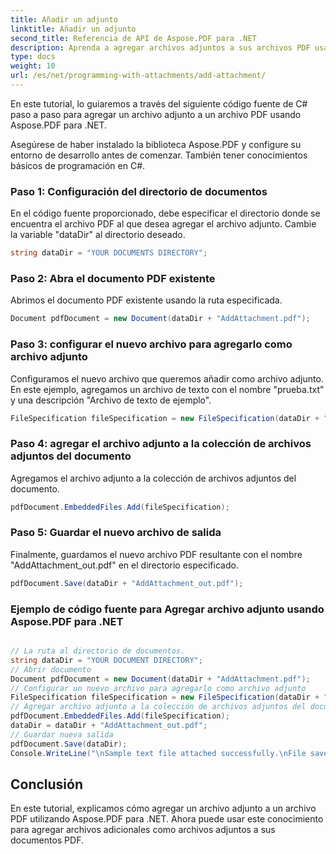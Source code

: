 ```yaml
---
title: Añadir un adjunto
linktitle: Añadir un adjunto
second_title: Referencia de API de Aspose.PDF para .NET
description: Aprenda a agregar archivos adjuntos a sus archivos PDF usando Aspose.PDF para .NET. Guía paso a paso para un fácil manejo.
type: docs
weight: 10
url: /es/net/programming-with-attachments/add-attachment/
---
```


En este tutorial, lo guiaremos a través del siguiente código fuente de C# paso a paso para agregar un archivo adjunto a un archivo PDF usando Aspose.PDF para .NET.

Asegúrese de haber instalado la biblioteca Aspose.PDF y configure su entorno de desarrollo antes de comenzar. También tener conocimientos básicos de programación en C#.

### Paso 1: Configuración del directorio de documentos

En el código fuente proporcionado, debe especificar el directorio donde se encuentra el archivo PDF al que desea agregar el archivo adjunto. Cambie la variable "dataDir" al directorio deseado.

```csharp
string dataDir = "YOUR DOCUMENTS DIRECTORY";
```

### Paso 2: Abra el documento PDF existente

Abrimos el documento PDF existente usando la ruta especificada.

```csharp
Document pdfDocument = new Document(dataDir + "AddAttachment.pdf");
```

### Paso 3: configurar el nuevo archivo para agregarlo como archivo adjunto

Configuramos el nuevo archivo que queremos añadir como archivo adjunto. En este ejemplo, agregamos un archivo de texto con el nombre "prueba.txt" y una descripción "Archivo de texto de ejemplo".

```csharp
FileSpecification fileSpecification = new FileSpecification(dataDir + "test.txt", "Sample text file");
```

### Paso 4: agregar el archivo adjunto a la colección de archivos adjuntos del documento

Agregamos el archivo adjunto a la colección de archivos adjuntos del documento.

```csharp
pdfDocument.EmbeddedFiles.Add(fileSpecification);
```

### Paso 5: Guardar el nuevo archivo de salida

Finalmente, guardamos el nuevo archivo PDF resultante con el nombre "AddAttachment_out.pdf" en el directorio especificado.

```csharp
pdfDocument.Save(dataDir + "AddAttachment_out.pdf");
```

### Ejemplo de código fuente para Agregar archivo adjunto usando Aspose.PDF para .NET
 
```csharp

// La ruta al directorio de documentos.
string dataDir = "YOUR DOCUMENT DIRECTORY";
// Abrir documento
Document pdfDocument = new Document(dataDir + "AddAttachment.pdf");
// Configurar un nuevo archivo para agregarlo como archivo adjunto
FileSpecification fileSpecification = new FileSpecification(dataDir + "test.txt", "Sample text file");
// Agregar archivo adjunto a la colección de archivos adjuntos del documento
pdfDocument.EmbeddedFiles.Add(fileSpecification);
dataDir = dataDir + "AddAttachment_out.pdf";
// Guardar nueva salida
pdfDocument.Save(dataDir);
Console.WriteLine("\nSample text file attached successfully.\nFile saved at " + dataDir);

```

## Conclusión

En este tutorial, explicamos cómo agregar un archivo adjunto a un archivo PDF utilizando Aspose.PDF para .NET. Ahora puede usar este conocimiento para agregar archivos adicionales como archivos adjuntos a sus documentos PDF.
